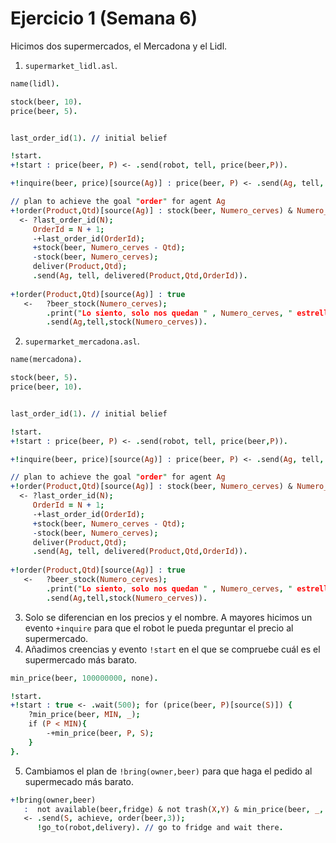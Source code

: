# Ejercicio 1 (Semana 6)

Hicimos dos supermercados, el Mercadona y el Lidl.

1. `supermarket_lidl.asl`.
```prolog
name(lidl).

stock(beer, 10).
price(beer, 5).


last_order_id(1). // initial belief

!start.
+!start : price(beer, P) <- .send(robot, tell, price(beer,P)).

+!inquire(beer, price)[source(Ag)] : price(beer, P) <- .send(Ag, tell, price(beer,P)).

// plan to achieve the goal "order" for agent Ag
+!order(Product,Qtd)[source(Ag)] : stock(beer, Numero_cerves) & Numero_cerves >= Qtd
  <- ?last_order_id(N);
     OrderId = N + 1;
     -+last_order_id(OrderId);
	 +stock(beer, Numero_cerves - Qtd);
	 -stock(beer, Numero_cerves);
     deliver(Product,Qtd);
     .send(Ag, tell, delivered(Product,Qtd,OrderId)).
	 
+!order(Product,Qtd)[source(Ag)] : true 
   <- 	?beer_stock(Numero_cerves);
   		.print("Lo siento, solo nos quedan " , Numero_cerves, " estrellas");
		.send(Ag,tell,stock(Numero_cerves)).

```

2. `supermarket_mercadona.asl`.
```prolog
name(mercadona).

stock(beer, 5).
price(beer, 10).


last_order_id(1). // initial belief

!start.
+!start : price(beer, P) <- .send(robot, tell, price(beer,P)).

+!inquire(beer, price)[source(Ag)] : price(beer, P) <- .send(Ag, tell, price(beer,P)).

// plan to achieve the goal "order" for agent Ag
+!order(Product,Qtd)[source(Ag)] : stock(beer, Numero_cerves) & Numero_cerves >= Qtd
  <- ?last_order_id(N);
     OrderId = N + 1;
     -+last_order_id(OrderId);
	 +stock(beer, Numero_cerves - Qtd);
	 -stock(beer, Numero_cerves);
     deliver(Product,Qtd);
     .send(Ag, tell, delivered(Product,Qtd,OrderId)).
	 
+!order(Product,Qtd)[source(Ag)] : true 
   <- 	?beer_stock(Numero_cerves);
   		.print("Lo siento, solo nos quedan " , Numero_cerves, " estrellas");
		.send(Ag,tell,stock(Numero_cerves)).

```

3. Solo se diferencian en los precios y el nombre. A mayores hicimos un evento `+inquire` para que el robot le pueda preguntar el precio al supermercado.
4. Añadimos creencias y evento `!start` en el que se compruebe cuál es el supermercado más barato.
```prolog
min_price(beer, 100000000, none).

!start.
+!start : true <- .wait(500); for (price(beer, P)[source(S)]) {
	?min_price(beer, MIN, _);
	if (P < MIN){
		-+min_price(beer, P, S);
	}
}.
```
5. Cambiamos el plan de `!bring(owner,beer)` para que haga el pedido al supermecado más barato.
```prolog
+!bring(owner,beer)
   :  not available(beer,fridge) & not trash(X,Y) & min_price(beer, _, S)
   <- .send(S, achieve, order(beer,3));
      !go_to(robot,delivery). // go to fridge and wait there.
```



